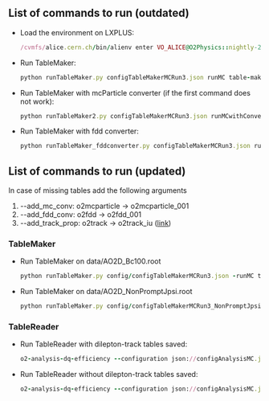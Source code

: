 ## List of commands to run (outdated)
- Load the environment on LXPLUS:
  ```ruby
  /cvmfs/alice.cern.ch/bin/alienv enter VO_ALICE@O2Physics::nightly-20220422-1
  ```
- Run TableMaker:
  ```ruby
  python runTableMaker.py configTableMakerMCRun3.json runMC table-maker-m-c:processMuonOnlyWithCov:true
  ```
- Run TableMaker with mcParticle converter (if the first command does not work):
  ```ruby
  python runTableMaker2.py configTableMakerMCRun3.json runMCwithConverter table-maker-m-c:processMuonOnlyWithCov:true
  ```
- Run TableMaker with fdd converter:
  ```ruby
  python runTableMaker_fddconverter.py configTableMakerMCRun3.json runMC table-maker-m-c:processMuonOnlyWithCov:true
  ```

## List of commands to run (updated)
In case of missing tables add the following arguments
1. --add_mc_conv: o2mcparticle -> o2mcparticle_001
2. --add_fdd_conv: o2fdd -> o2fdd_001
3. --add_track_prop: o2track -> o2track_iu ([link](https://aliceo2group.github.io/analysis-framework/docs/helperTasks/trackPropagation.html))

### TableMaker
- Run TableMaker on data/AO2D_Bc100.root
  ```ruby
  python runTableMaker.py config/configTableMakerMCRun3.json -runMC table-maker-m-c:processMuonOnlyWithCov:true
  ```
- Run TableMaker on data/AO2D_NonPromptJpsi.root
  ```ruby
  python runTableMaker.py config/configTableMakerMCRun3_NonPromptJpsi.json -runMC table-maker-m-c:processMuonOnlyWithCov:true --add_track_prop
  ```

### TableReader
- Run TableReader with dilepton-track tables saved:
  ```ruby
  o2-analysis-dq-efficiency --configuration json://configAnalysisMC.json --aod-writer-json writerConfiguration_dileptons_track.json -b
  ```
- Run TableReader without dilepton-track tables saved:
  ```ruby
  o2-analysis-dq-efficiency --configuration json://configAnalysisMC.json -b
  ```

